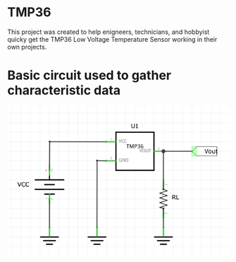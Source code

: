 # TMP36
This project was created to help enigneers, technicians, and hobbyist quicky get the TMP36 Low Voltage Temperature Sensor working in their own projects.


# Basic circuit used to gather characteristic data

![Simple Circuit](<Simple_Schematic.png>)

